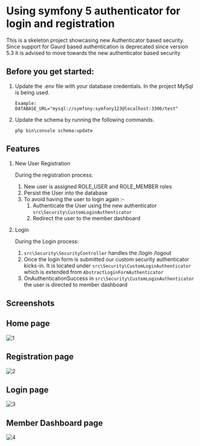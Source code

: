 # Using symfony 5 authenticator for login and registration
This is a skeleton project showcasing new Authenticator based security.  Since support for Gaurd based authentication is deprecated since version 5.3 it is advised to move towards the new authenticator based security



Before you get started:
---

1. Update the .env file with your database credentials. In the project MySql is being used.

      ``` Example: DATABASE_URL="mysql://symfony:symfony123@localhost:3306/test"  ```
2. Update the schema by running the following commands.
    
    ``` php bin\console schema:update ```
      


Features
---


1) New User Registration

   During the registration process:

    1. New user is assigned ROLE_USER and ROLE_MEMBER roles
    2. Persist the User into the database
    3. To avoid having the user to login again :-
        1) Authenticate the User using the new authenticator ``` src\Security\CustomLoginAuthenticator ```
        2) Redirect the user to the member dashboard

2) Login

    During the Login process:

    1. ``` src\Security\SecurityController ``` handles the /login /logout
    2. Once the login form is submitted our custom security authenticator kicks-in. 
       It is located under ``` src\Security\CustomLoginAuthenticator ``` which is extended from ``` AbstractLoginFormAuthenticator ```
    3. OnAuthenticationSuccess in ``` src\Security\CustomLoginAuthenticator ``` the user is directed to member dashboard




Screenshots
---
Home page
---
![1](https://user-images.githubusercontent.com/87693251/126326888-671c353a-8cd2-42bd-8723-66f7178c73d6.png)

Registration page
---
![2](https://user-images.githubusercontent.com/87693251/126326900-5716fc63-84ac-4b55-939e-d0f038d48658.png)

Login page
---
![3](https://user-images.githubusercontent.com/87693251/126326895-51e3492d-c03d-40bf-b011-ff15b199bbba.png)

Member Dashboard page
---
![4](https://user-images.githubusercontent.com/87693251/126326897-692a80d0-6705-4dd2-8e86-c3e02ca79208.png)


